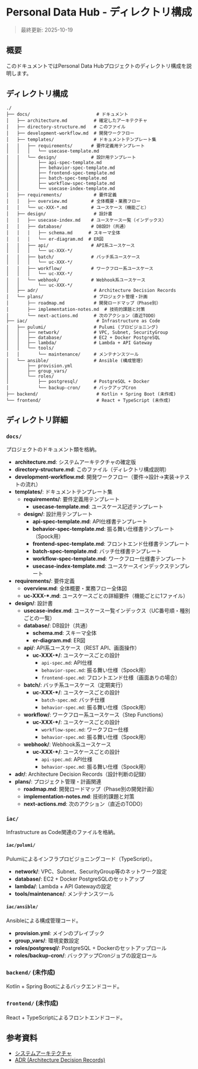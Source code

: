 # Personal Data Hub - ディレクトリ構成

> 最終更新: 2025-10-19

## 概要

このドキュメントではPersonal Data Hubプロジェクトのディレクトリ構成を説明します。

## ディレクトリ構成

```
./
├── docs/                         # ドキュメント
│   ├── architecture.md          # 確定したアーキテクチャ
│   ├── directory-structure.md   # このファイル
│   ├── development-workflow.md  # 開発ワークフロー
│   ├── templates/               # ドキュメントテンプレート集
│   │   ├── requirements/       # 要件定義用テンプレート
│   │   │   └── usecase-template.md
│   │   └── design/             # 設計用テンプレート
│   │       ├── api-spec-template.md
│   │       ├── behavior-spec-template.md
│   │       ├── frontend-spec-template.md
│   │       ├── batch-spec-template.md
│   │       ├── workflow-spec-template.md
│   │       └── usecase-index-template.md
│   ├── requirements/            # 要件定義
│   │   ├── overview.md         # 全体概要・業務フロー
│   │   └── uc-XXX-*.md         # ユースケース（機能ごと）
│   ├── design/                  # 設計書
│   │   ├── usecase-index.md    # ユースケース一覧（インデックス）
│   │   ├── database/           # DB設計（共通）
│   │   │   ├── schema.md      # スキーマ全体
│   │   │   └── er-diagram.md  # ER図
│   │   ├── api/                # API系ユースケース
│   │   │   └── uc-XXX-*/
│   │   ├── batch/              # バッチ系ユースケース
│   │   │   └── uc-XXX-*/
│   │   ├── workflow/           # ワークフロー系ユースケース
│   │   │   └── uc-XXX-*/
│   │   └── webhook/            # Webhook系ユースケース
│   │       └── uc-XXX-*/
│   ├── adr/                     # Architecture Decision Records
│   └── plans/                   # プロジェクト管理・計画
│       ├── roadmap.md           # 開発ロードマップ（Phase別）
│       ├── implementation-notes.md  # 技術的課題と対策
│       └── next-actions.md      # 次のアクション（直近TODO）
├── iac/                          # Infrastructure as Code
│   ├── pulumi/                  # Pulumi (プロビジョニング)
│   │   ├── network/             # VPC, Subnet, SecurityGroup
│   │   ├── database/            # EC2 + Docker PostgreSQL
│   │   ├── lambda/              # Lambda + API Gateway
│   │   └── tools/
│   │       └── maintenance/     # メンテナンスツール
│   └── ansible/                 # Ansible (構成管理)
│       ├── provision.yml
│       ├── group_vars/
│       └── roles/
│           ├── postgresql/      # PostgreSQL + Docker
│           └── backup-cron/     # バックアップCron
├── backend/                      # Kotlin + Spring Boot (未作成)
└── frontend/                     # React + TypeScript (未作成)
```

## ディレクトリ詳細

### `docs/`
プロジェクトのドキュメント類を格納。

- **architecture.md**: システムアーキテクチャの確定版
- **directory-structure.md**: このファイル（ディレクトリ構成説明）
- **development-workflow.md**: 開発ワークフロー（要件→設計→実装→テストの流れ）
- **templates/**: ドキュメントテンプレート集
  - **requirements/**: 要件定義用テンプレート
    - **usecase-template.md**: ユースケース記述テンプレート
  - **design/**: 設計用テンプレート
    - **api-spec-template.md**: API仕様書テンプレート
    - **behavior-spec-template.md**: 振る舞い仕様書テンプレート（Spock用）
    - **frontend-spec-template.md**: フロントエンド仕様書テンプレート
    - **batch-spec-template.md**: バッチ仕様書テンプレート
    - **workflow-spec-template.md**: ワークフロー仕様書テンプレート
    - **usecase-index-template.md**: ユースケースインデックステンプレート
- **requirements/**: 要件定義
  - **overview.md**: 全体概要・業務フロー全体図
  - **uc-XXX-*.md**: ユースケースごとの詳細要件（機能ごとに1ファイル）
- **design/**: 設計書
  - **usecase-index.md**: ユースケース一覧インデックス（UC番号順・種別ごとの一覧）
  - **database/**: DB設計（共通）
    - **schema.md**: スキーマ全体
    - **er-diagram.md**: ER図
  - **api/**: API系ユースケース（REST API、画面操作）
    - **uc-XXX-*/**: ユースケースごとの設計
      - `api-spec.md`: API仕様
      - `behavior-spec.md`: 振る舞い仕様（Spock用）
      - `frontend-spec.md`: フロントエンド仕様（画面ありの場合）
  - **batch/**: バッチ系ユースケース（定期実行）
    - **uc-XXX-*/**: ユースケースごとの設計
      - `batch-spec.md`: バッチ仕様
      - `behavior-spec.md`: 振る舞い仕様（Spock用）
  - **workflow/**: ワークフロー系ユースケース（Step Functions）
    - **uc-XXX-*/**: ユースケースごとの設計
      - `workflow-spec.md`: ワークフロー仕様
      - `behavior-spec.md`: 振る舞い仕様（Spock用）
  - **webhook/**: Webhook系ユースケース
    - **uc-XXX-*/**: ユースケースごとの設計
      - `api-spec.md`: API仕様
      - `behavior-spec.md`: 振る舞い仕様（Spock用）
- **adr/**: Architecture Decision Records（設計判断の記録）
- **plans/**: プロジェクト管理・計画関連
  - **roadmap.md**: 開発ロードマップ（Phase別の開発計画）
  - **implementation-notes.md**: 技術的課題と対策
  - **next-actions.md**: 次のアクション（直近のTODO）

### `iac/`
Infrastructure as Code関連のファイルを格納。

#### `iac/pulumi/`
Pulumiによるインフラプロビジョニングコード（TypeScript）。

- **network/**: VPC、Subnet、SecurityGroup等のネットワーク設定
- **database/**: EC2 + Docker PostgreSQLのセットアップ
- **lambda/**: Lambda + API Gatewayの設定
- **tools/maintenance/**: メンテナンスツール

#### `iac/ansible/`
Ansibleによる構成管理コード。

- **provision.yml**: メインのプレイブック
- **group_vars/**: 環境変数設定
- **roles/postgresql/**: PostgreSQL + Dockerのセットアップロール
- **roles/backup-cron/**: バックアップCronジョブの設定ロール

### `backend/` (未作成)
Kotlin + Spring Bootによるバックエンドコード。

### `frontend/` (未作成)
React + TypeScriptによるフロントエンドコード。

## 参考資料

- [システムアーキテクチャ](architecture.md)
- [ADR (Architecture Decision Records)](adr/)
